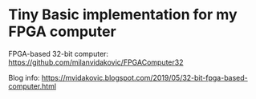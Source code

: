 # Tiny Basic implementation for my FPGA computer

FPGA-based 32-bit computer: https://github.com/milanvidakovic/FPGAComputer32

Blog info: https://mvidakovic.blogspot.com/2019/05/32-bit-fpga-based-computer.html
